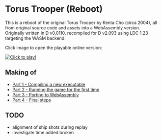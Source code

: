 # Torus Trooper (Reboot)

This is a reboot of the original Torus Trooper by Kenta Cho (circa 2004), all from original source code and assets into a WebAssembly version. Originally written in D v0.0110, recompiled for D v2.093 using LDC 1.23 targeting the WASM backend.

Click image to open the playable online version:

[![Click to play!](https://raw.github.com/speps/tt/master/web/tt.jpg)](https://torustrooper.xyz)

## Making of

* [Part 1 - Compiling a new executable](https://speps.fr/articles/torus-trooper-part1)
* [Part 2 - Running the game for the first time](https://speps.fr/articles/torus-trooper-part2)
* [Part 3 - Porting to WebAssembly](https://speps.fr/articles/torus-trooper-part3)
* [Part 4 - Final steps](https://speps.fr/articles/torus-trooper-part4)

## TODO

- alignment of ship shots during replay
- investigate time added broken
